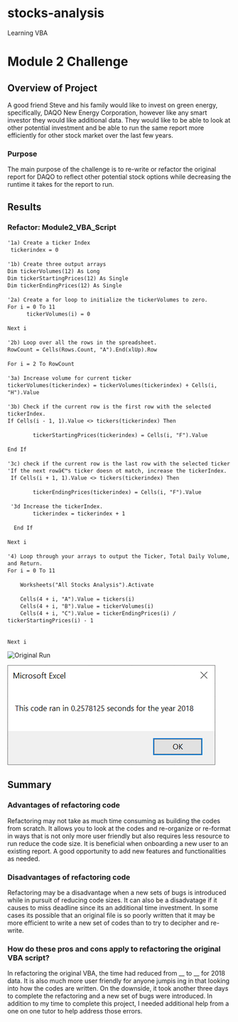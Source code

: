 # stocks-analysis
Learning VBA
# Module 2 Challenge

## Overview of Project
A good friend Steve and his family would like to invest on green energy, specifically, DAQO New Energy Corporation, however like any smart investor they would like additional data. They would like to be able to look at other potential investment and be able to run the same report more efficiently for other stock market over the last few years.

### Purpose
The main purpose of the challenge is to re-write or refactor the original report for DAQO to reflect other potential stock options while decreasing the runtime it takes for the report to run.

## Results
### Refactor: Module2_VBA_Script

    '1a) Create a ticker Index
     tickerindex = 0

    '1b) Create three output arrays
    Dim tickerVolumes(12) As Long
    Dim tickerStartingPrices(12) As Single
    Dim tickerEndingPrices(12) As Single
    
    '2a) Create a for loop to initialize the tickerVolumes to zero.
    For i = 0 To 11
          tickerVolumes(i) = 0
    
    Next i
     
    '2b) Loop over all the rows in the spreadsheet.
    RowCount = Cells(Rows.Count, "A").End(xlUp).Row
    
    For i = 2 To RowCount
            
    '3a) Increase volume for current ticker
    tickerVolumes(tickerindex) = tickerVolumes(tickerindex) + Cells(i, "H").Value
        
    '3b) Check if the current row is the first row with the selected tickerIndex.
    If Cells(i - 1, 1).Value <> tickers(tickerindex) Then
      
            tickerStartingPrices(tickerindex) = Cells(i, "F").Value
     
    End If
        
    '3c) check if the current row is the last row with the selected ticker
    'If the next rowâ€™s ticker doesn ot match, increase the tickerIndex.
     If Cells(i + 1, 1).Value <> tickers(tickerindex) Then

            tickerEndingPrices(tickerindex) = Cells(i, "F").Value
      
     '3d Increase the tickerIndex.
            tickerindex = tickerindex + 1
         
      End If
    
    Next i
    
    '4) Loop through your arrays to output the Ticker, Total Daily Volume, and Return.
    For i = 0 To 11
        
        Worksheets("All Stocks Analysis").Activate
        
        Cells(4 + i, "A").Value = tickers(i)
        Cells(4 + i, "B").Value = tickerVolumes(i)
        Cells(4 + i, "C").Value = tickerEndingPrices(i) / tickerStartingPrices(i) - 1

        
    Next i
    
![Original Run](.png)

![Refactor Run](https://github.com/lramirez1619/stocks-analysis/blob/ff4b365911639b747a7dd4e793de4d5372043a8b/Resources/VBA_Challenge.25_2018.png)

## Summary

### Advantages of refactoring code
Refactoring may not take as much time consuming as building the codes from scratch. It allows you to look at the codes and re-organize or re-format in ways that is not only more user friendly but also requires less resource to run reduce the code size. It is beneficial when onboarding a new user to an existing report. A good opportunity to add new features and functionalities as needed.
      
### Disadvantages of refactoring code
Refactoring may be a disadvantage when a new sets of bugs is introduced while in pursuit of reducing code sizes. It can also be a disadvatage if it causes to miss deadline since its an additional time investment. In some cases its possible that an original file is so poorly written that it may be more efficient to write a new set of codes than to try to decipher and re-write. 

### How do these pros and cons apply to refactoring the original VBA script?
In refactoring the original VBA, the time had reduced from __ to __ for 2018 data. It is also much more user friendly for anyone jumpis ing in that looking into how the codes are written. On the downside, it took another three days to complete the refactoring and a new set of bugs were introduced. In addition to my time to complete this project, I needed additional help from a one on one tutor to help address those errors. 




